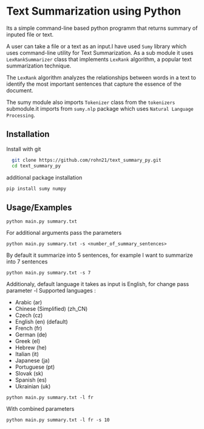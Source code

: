 
# Text Summarization using Python

Its a simple command-line based python programm that returns summary of inputed file or text.

A user can take a file or a text as an input.I have used `Sumy` library which uses command-line utility for Text Summarization. As a sub module it uses `LexRankSummarizer` class that implements `LexRank` algorithm, a popular text summarization technique.

The `LexRank` algorithm analyzes the relationships between words in a text to identify the most important sentences that capture the essence of the document.

The sumy module also imports `Tokenizer` class from the `tokenizers` submodule.it imports from `sumy.nlp`
package which uses `Natural Language Processing`.
## Installation

Install with git

```bash
  git clone https://github.com/rohn21/text_summary_py.git
  cd text_summary_py
```

additional package installation

```bash
pip install sumy numpy

```
## Usage/Examples

```
python main.py summary.txt
```

For additional arguments pass the parameters

```
python main.py summary.txt -s <number_of_summary_sentences>
```
By default it summarize into 5 sentences, for example I want to summarize into 7 sentences
``` 
python main.py summary.txt -s 7
```
Additionaly, default language it takes as input is English, for change pass parameter -l <language code or name>
Supported languages : 

- Arabic (ar)
- Chinese (Simplified) (zh_CN)
- Czech (cz)
- English (en) (default)
- French (fr)
- German (de)
- Greek (el)
- Hebrew (he)
- Italian (it)
- Japanese (ja)
- Portuguese (pt)
- Slovak (sk)
- Spanish (es)
- Ukrainian (uk)

``` 
python main.py summary.txt -l fr
```
With combined parameters

``` 
python main.py summary.txt -l fr -s 10
```
